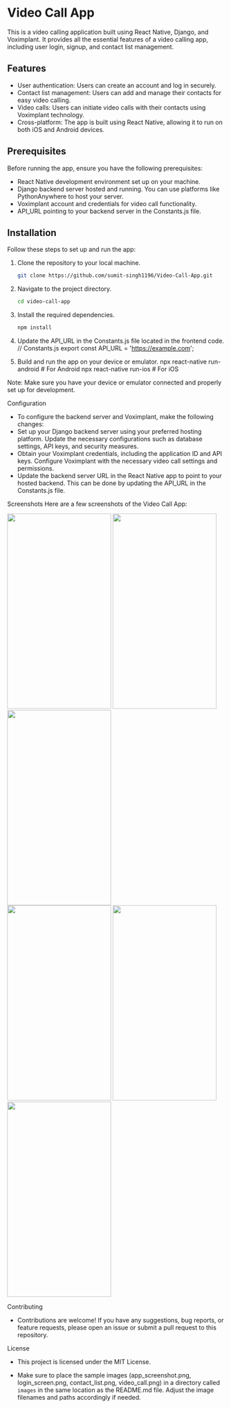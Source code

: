 # Video Call App

This is a video calling application built using React Native, Django, and Voximplant. It provides all the essential features of a video calling app, including user login, signup, and contact list management.

## Features

- User authentication: Users can create an account and log in securely.
- Contact list management: Users can add and manage their contacts for easy video calling.
- Video calls: Users can initiate video calls with their contacts using Voximplant technology.
- Cross-platform: The app is built using React Native, allowing it to run on both iOS and Android devices.

## Prerequisites

Before running the app, ensure you have the following prerequisites:

- React Native development environment set up on your machine.
- Django backend server hosted and running. You can use platforms like PythonAnywhere to host your server.
- Voximplant account and credentials for video call functionality.
- API_URL pointing to your backend server in the Constants.js file.

## Installation

Follow these steps to set up and run the app:

1. Clone the repository to your local machine.
    ```bash
    git clone https://github.com/sumit-singh1196/Video-Call-App.git

2. Navigate to the project directory.
    ```bash
    cd video-call-app

3. Install the required dependencies.
    ```bash
    npm install

4. Update the API_URL in the Constants.js file located in the frontend code.
    // Constants.js
    export const API_URL = 'https://example.com';

5. Build and run the app on your device or emulator.
    npx react-native run-android # For Android
    npx react-native run-ios # For iOS

Note: Make sure you have your device or emulator connected and properly set up for development.

Configuration
- To configure the backend server and Voximplant, make the following changes:
- Set up your Django backend server using your preferred hosting platform. Update the necessary configurations such as database settings, API keys, and security measures.
- Obtain your Voximplant credentials, including the application ID and API keys. Configure Voximplant with the necessary video call settings and permissions.
- Update the backend server URL in the React Native app to point to your hosted backend. This can be done by updating the API_URL in the Constants.js file.

Screenshots
Here are a few screenshots of the Video Call App:

<div style="display:'flex'; justify-content: 'space-between';">
  <img src="pandacall-frontend/assets/image-1.png" width="240" height="450">
  <img src="pandacall-frontend/assets/image-2.png" width="240" height="450">
  <img src="pandacall-frontend/assets/image-3.png" width="240" height="450">
 </div>

<div style="display:'flex'; justify-content: 'space-between';">
  <img src="pandacall-frontend/assets/image-4.png" width="240" height="450">
  <img src="pandacall-frontend/assets/image-5.png" width="240" height="450">
  <img src="pandacall-frontend/assets/image-6.png" width="240" height="450">
</div>

Contributing
- Contributions are welcome! If you have any suggestions, bug reports, or feature requests, please open an issue or submit a pull request to this repository.

License
- This project is licensed under the MIT License.

- Make sure to place the sample images (app_screenshot.png, login_screen.png, contact_list.png, video_call.png) in a directory called `images` in the same location as the README.md file. Adjust the image filenames and paths accordingly if needed.
